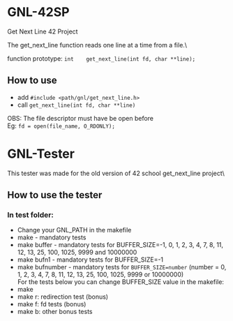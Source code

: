# GNL-42SP
Get Next Line 42 Project

The get_next_line function reads one line at a time from a file.\

function prototype: `int	get_next_line(int fd, char **line);`

## How to use
- add `#include <path/gnl/get_next_line.h>`
- call `get_next_line(int fd, char **line)`

OBS: The file descriptor must have be open before\
Eg: `fd = open(file_name, O_RDONLY);`

# GNL-Tester
This tester was made for the old version of 42 school get_next_line project\

## How to use the tester
### In test folder:
- Change your GNL_PATH in the makefile
- make - mandatory tests
- make buffer - mandatory tests for BUFFER_SIZE=-1, 0, 1, 2, 3, 4, 7, 8, 11, 12, 13, 25, 100, 1025, 9999 and 10000000
- make bufn1 - mandatory tests for BUFFER_SIZE=-1
- make bufnumber - mandatory tests for `BUFFER_SIZE=number` (number = 0, 1, 2, 3, 4, 7, 8, 11, 12, 13, 25, 100, 1025, 9999 or 10000000)\
For the tests below you can change BUFFER_SIZE value in the makefile:
- make
- make r: redirection test (bonus)
- make f: fd tests (bonus)
- make b: other bonus tests
